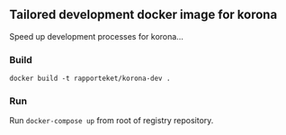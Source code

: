 ## Tailored development docker image for korona 

Speed up development processes for korona...

### Build
```docker build -t rapporteket/korona-dev .```

### Run
Run ```docker-compose up``` from root of registry repository.
